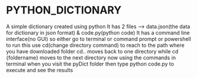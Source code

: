# PYTHON_DICTIONARY
A simple dictionary created using python
It has 2 files --> data.json(the data for dictionary in json format) & code.py(python code)
It has a command line interface(no GUI) 
so either go to terminal or command prompt or powershell to run this
use cd(change directory command) to reach to the path where you have downloaded folder
cd.. moves back to one directory while cd {foldername} moves to the next directory
now using the commands in terminal when you visit the pyDict folder then type python code.py to execute and see the results
